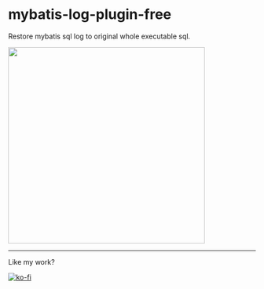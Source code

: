 # mybatis-log-plugin-free

Restore mybatis sql log to original whole executable sql.

<img width="400" src="https://blog.starxg.com/img/2021/10/1-2-2.png"  alt=""/>

---

Like my work?

[![ko-fi](https://www.ko-fi.com/img/donate_sm.png)](https://ko-fi.com/huangxingguang)